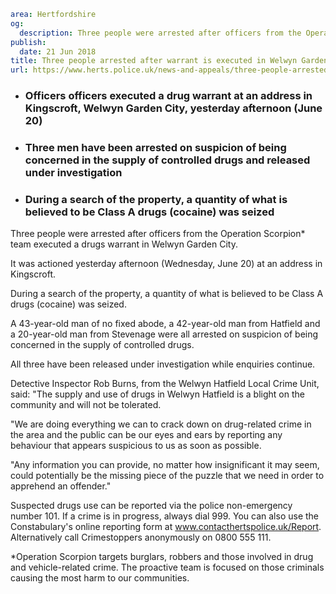 ```yaml
area: Hertfordshire
og:
  description: Three people were arrested after officers from the Operation Scorpion team executed a drugs warrant in Welwyn Garden City.
publish:
  date: 21 Jun 2018
title: Three people arrested after warrant is executed in Welwyn Garden City
url: https://www.herts.police.uk/news-and-appeals/three-people-arrested-after-warrant-is-executed-in-welwyn-garden-city-0409
```

* ### Officers officers executed a drug warrant at an address in Kingscroft, Welwyn Garden City, yesterday afternoon (June 20)

 * ### Three men have been arrested on suspicion of being concerned in the supply of controlled drugs and released under investigation

 * ### During a search of the property, a quantity of what is believed to be Class A drugs (cocaine) was seized

Three people were arrested after officers from the Operation Scorpion* team executed a drugs warrant in Welwyn Garden City.

It was actioned yesterday afternoon (Wednesday, June 20) at an address in Kingscroft.

During a search of the property, a quantity of what is believed to be Class A drugs (cocaine) was seized.

A 43-year-old man of no fixed abode, a 42-year-old man from Hatfield and a 20-year-old man from Stevenage were all arrested on suspicion of being concerned in the supply of controlled drugs.

All three have been released under investigation while enquiries continue.

Detective Inspector Rob Burns, from the Welwyn Hatfield Local Crime Unit, said: "The supply and use of drugs in Welwyn Hatfield is a blight on the community and will not be tolerated.

"We are doing everything we can to crack down on drug-related crime in the area and the public can be our eyes and ears by reporting any behaviour that appears suspicious to us as soon as possible.

"Any information you can provide, no matter how insignificant it may seem, could potentially be the missing piece of the puzzle that we need in order to apprehend an offender."

Suspected drugs use can be reported via the police non-emergency number 101. If a crime is in progress, always dial 999. You can also use the Constabulary's online reporting form at www.contacthertspolice.uk/Report. Alternatively call Crimestoppers anonymously on 0800 555 111.

*Operation Scorpion targets burglars, robbers and those involved in drug and vehicle-related crime. The proactive team is focused on those criminals causing the most harm to our communities.
